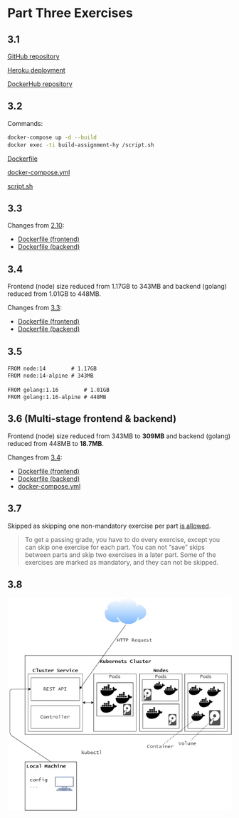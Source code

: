 # Part Three Exercises

## 3.1

[GitHub repository](https://github.com/Luukuton/docker-hy.github.io)

[Heroku deployment](https://docker-hy-luukuton.herokuapp.com)

[DockerHub repository](https://hub.docker.com/r/luukuton/docker-hy)

## 3.2

Commands:
```sh
docker-compose up -d --build
docker exec -ti build-assignment-hy /script.sh
```

[Dockerfile](02/Dockerfile)

[docker-compose.yml](02/Dockerfile)

[script.sh](02/script.sh)

## 3.3

Changes from [2.10](../part2/10):
- [Dockerfile (frontend)](03/frontend/Dockerfile)
- [Dockerfile (backend)](03/backend/Dockerfile)

## 3.4

Frontend (node) size reduced from 1.17GB to 343MB and backend (golang) reduced from 1.01GB to 448MB.

Changes from [3.3](./3.3):
- [Dockerfile (frontend)](03/frontend/Dockerfile)
- [Dockerfile (backend)](03/backend/Dockerfile)

## 3.5

```Docker
FROM node:14        # 1.17GB 
FROM node:14-alpine # 343MB

FROM golang:1.16        # 1.01GB
FROM golang:1.16-alpine # 448MB
```

## 3.6 (Multi-stage frontend & backend)

Frontend (node) size reduced from  343MB to **309MB** and backend (golang) reduced from 448MB to **18.7MB**.

Changes from [3.4](./3.4):
- [Dockerfile (frontend)](06/frontend/Dockerfile)
- [Dockerfile (backend)](06/backend/Dockerfile)
- [docker-compose.yml](06/docker-compose.yml)

## 3.7

Skipped as skipping one non-mandatory exercise per part [is allowed](https://devopswithdocker.com/exercises/).

> To get a passing grade, you have to do every exercise, except you can skip one exercise for each part. You can not “save” skips between parts and skip two exercises in a later part. Some of the exercises are marked as mandatory, and they can not be skipped.

## 3.8

![Kubernets diagram](08/diagram.png)
